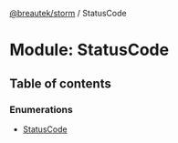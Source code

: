 [@breautek/storm](../README.md) / StatusCode

# Module: StatusCode

## Table of contents

### Enumerations

- [StatusCode](../enums/StatusCode.StatusCode-1.md)
